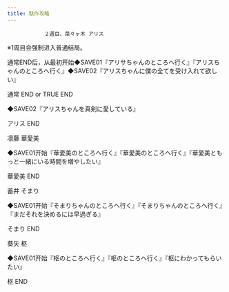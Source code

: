 ```yaml
---
title: 駄作攻略
---
```


                ２週目、菜々ヶ木 アリス

※1周目会强制进入普通结局。

通常END后，从最初开始◆SAVE01『アリサちゃんのところへ行く』『アリスちゃんのところへ行く』◆SAVE02『アリスちゃんに僕の全てを受け入れて欲しい』

通常 END or TRUE END

◆SAVE02『アリスちゃんを真剣に愛している』

アリス END

凛藤 華愛美

◆SAVE01开始『華愛美のところへ行く』『華愛美のところへ行く』『華愛美ともっと一緒にいる時間を増やしたい』

華愛美 END

蓄井 そまり

◆SAVE01开始『そまりちゃんのところへ行く』『そまりちゃんのところへ行く』『まだそれを決めるには早過ぎる』

そまり END

葵矢 枢

◆SAVE01开始『枢のところへ行く』『枢のところへ行く』『枢にわかってもらいたい』

枢 END
              
